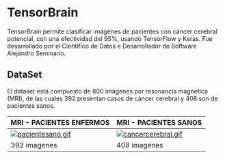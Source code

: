 # TensorBrain

TensorBrain permite clasificar imágenes de pacientes con cáncer cerebral potencial, con una efectividad del 95%, usando TensorFlow y Keras. Fue desarrollado por el Científico de Datos e Desarrollador de Software Alejandro Seminario.

## DataSet

El dataset está compuesto de 800 imágenes por resonancia magnética (MRI), de las cuales 392 presentan casos de cáncer cerebral y 408 son de pacientes sanos.


| MRI - PACIENTES ENFERMOS | MRI - PACIENTES SANOS |
|----------|----------|
| [![pacientesano.gif](https://i.postimg.cc/DzzTQq6P/ezgif-5-ded7e010fc.gif)](https://postimg.cc/RW2y4JjW) | [![cancercerebral.gif](https://i.postimg.cc/RVf8MjYH/ezgif-com-optimize.gif)](https://github.com/seminarioA/TensorBrain/tree/6df1896473fa60c7e2c300e40e99cabc02e2833d/dataSet) |
| 392 imagenes | 408 imagenes |